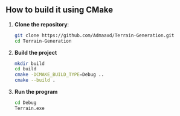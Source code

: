 ## How to build it using CMake

1. **Clone the repository**:
   ```bash
   git clone https://github.com/Admaaxd/Terrain-Generation.git
   cd Terrain-Generation

2. **Build the project**
   ```bash
   mkdir build
   cd build
   cmake -DCMAKE_BUILD_TYPE=Debug ..
   cmake --build .
   
3. **Run the program**
   ```bash
   cd Debug
   Terrain.exe
